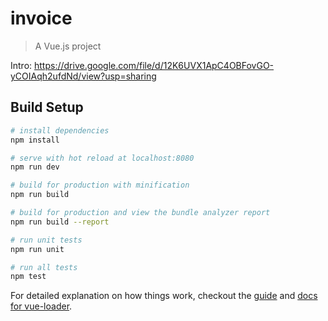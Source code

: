 # invoice

> A Vue.js project

Intro: https://drive.google.com/file/d/12K6UVX1ApC4OBFovGO-yCOIAqh2ufdNd/view?usp=sharing

## Build Setup

``` bash
# install dependencies
npm install

# serve with hot reload at localhost:8080
npm run dev

# build for production with minification
npm run build

# build for production and view the bundle analyzer report
npm run build --report

# run unit tests
npm run unit

# run all tests
npm test
```

For detailed explanation on how things work, checkout the [guide](http://vuejs-templates.github.io/webpack/) and [docs for vue-loader](http://vuejs.github.io/vue-loader).
